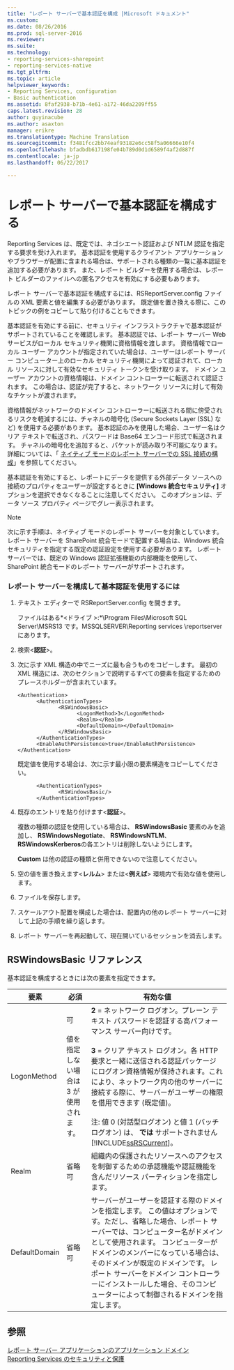 ```yaml
---
title: "レポート サーバーで基本認証を構成 |Microsoft ドキュメント"
ms.custom: 
ms.date: 08/26/2016
ms.prod: sql-server-2016
ms.reviewer: 
ms.suite: 
ms.technology:
- reporting-services-sharepoint
- reporting-services-native
ms.tgt_pltfrm: 
ms.topic: article
helpviewer_keywords:
- Reporting Services, configuration
- Basic authentication
ms.assetid: 8faf2938-b71b-4e61-a172-46da2209ff55
caps.latest.revision: 28
author: guyinacube
ms.author: asaxton
manager: erikre
ms.translationtype: Machine Translation
ms.sourcegitcommit: f3481fcc2bb74eaf93182e6cc58f5a06666e10f4
ms.openlocfilehash: bfadbdb617198fe04b789d0d1d6589f4af2d887f
ms.contentlocale: ja-jp
ms.lasthandoff: 06/22/2017

---
```

# <a name="configure-basic-authentication-on-the-report-server"></a>レポート サーバーで基本認証を構成する
  Reporting Services は、既定では、ネゴシエート認証および NTLM 認証を指定する要求を受け入れます。 基本認証を使用するクライアント アプリケーションやブラウザーが配置に含まれる場合は、サポートされる種類の一覧に基本認証を追加する必要があります。 また、レポート ビルダーを使用する場合は、レポート ビルダーのファイルへの匿名アクセスを有効にする必要もあります。  
  
 レポート サーバーで基本認証を構成するには、RSReportServer.config ファイルの XML 要素と値を編集する必要があります。 既定値を置き換える際に、このトピックの例をコピーして貼り付けることもできます。  
  
 基本認証を有効にする前に、セキュリティ インフラストラクチャで基本認証がサポートされていることを確認します。 基本認証では、レポート サーバー Web サービスがローカル セキュリティ機関に資格情報を渡します。 資格情報でローカル ユーザー アカウントが指定されていた場合は、ユーザーはレポート サーバー コンピューター上のローカル セキュリティ機関によって認証されて、ローカル リソースに対して有効なセキュリティ トークンを受け取ります。 ドメイン ユーザー アカウントの資格情報は、ドメイン コントローラーに転送されて認証されます。 この場合は、認証が完了すると、ネットワーク リソースに対して有効なチケットが渡されます。  
  
 資格情報がネットワークのドメイン コントローラーに転送される間に傍受されるリスクを軽減するには、チャネルの暗号化 (Secure Sockets Layer (SSL) など) を使用する必要があります。 基本認証のみを使用した場合、ユーザー名はクリア テキストで転送され、パスワードは Base64 エンコード形式で転送されます。 チャネルの暗号化を追加すると、パケットが読み取り不可能になります。 詳細については、「 [ネイティブ モードのレポート サーバーでの SSL 接続の構成](../../reporting-services/security/configure-ssl-connections-on-a-native-mode-report-server.md)」を参照してください。  
  
 基本認証を有効にすると、レポートにデータを提供する外部データ ソースへの接続のプロパティをユーザーが設定するときに **[Windows 統合セキュリティ]** オプションを選択できなくなることに注意してください。 このオプションは、データ ソース プロパティ ページでグレー表示されます。  
  
> [!NOTE]  
>  次に示す手順は、ネイティブ モードのレポート サーバーを対象としています。 レポート サーバーを SharePoint 統合モードで配置する場合は、Windows 統合セキュリティを指定する既定の認証設定を使用する必要があります。 レポート サーバーでは、既定の Windows 認証拡張機能の内部機能を使用して、SharePoint 統合モードのレポート サーバーがサポートされます。  
  
### <a name="to-configure-a-report-server-to-use-basic-authentication"></a>レポート サーバーを構成して基本認証を使用するには  
  
1.  テキスト エディターで RSReportServer.config を開きます。  
  
     ファイルはある*\<ドライブ >:*\Program Files\Microsoft SQL Server\MSRS13 です。MSSQLSERVER\Reporting services \reportserver にあります。  
  
2.  検索\<**認証**>。  
  
3.  次に示す XML 構造の中でニーズに最も合うものをコピーします。 最初の XML 構造には、次のセクションで説明するすべての要素を指定するためのプレースホルダーが含まれています。  
  
    ```  
    <Authentication>  
          <AuthenticationTypes>  
                 <RSWindowsBasic>  
                       <LogonMethod>3</LogonMethod>  
                       <Realm></Realm>  
                       <DefaultDomain></DefaultDomain>  
                 </RSWindowsBasic>  
          </AuthenticationTypes>  
          <EnableAuthPersistence>true</EnableAuthPersistence>  
    </Authentication>  
    ```  
  
     既定値を使用する場合は、次に示す最小限の要素構造をコピーしてください。  
  
    ```  
          <AuthenticationTypes>  
                 <RSWindowsBasic/>  
          </AuthenticationTypes>  
    ```  
  
4.  既存のエントリを貼り付けます\<**認証**>。  
  
     複数の種類の認証を使用している場合は、 **RSWindowsBasic** 要素のみを追加し、 **RSWindowsNegotiate**、 **RSWindowsNTLM**、 **RSWindowsKerberos**の各エントリは削除しないようにします。  
  
     **Custom** は他の認証の種類と併用できないので注意してください。  
  
5.  空の値を置き換えます\<**レルム**> または\<**例えば**> 環境内で有効な値を使用します。  
  
6.  ファイルを保存します。  
  
7.  スケールアウト配置を構成した場合は、配置内の他のレポート サーバーに対して上記の手順を繰り返します。  
  
8.  レポート サーバーを再起動して、現在開いているセッションを消去します。  
  
## <a name="rswindowsbasic-reference"></a>RSWindowsBasic リファレンス  
 基本認証を構成するときには次の要素を指定できます。  
  
|要素|必須|有効な値|  
|-------------|--------------|------------------|  
|LogonMethod|可<br /><br /> 値を指定しない場合は 3 が使用されます。|**2** = ネットワーク ログオン。プレーン テキスト パスワードを認証する高パフォーマンス サーバー向けです。<br /><br /> **3** = クリア テキスト ログオン。各 HTTP 要求と一緒に送信される認証パッケージにログオン資格情報が保持されます。これにより、ネットワーク内の他のサーバーに接続する際に、サーバーがユーザーの権限を借用できます (既定値)。<br /><br /> 注: 値 0 (対話型ログオン) と値 1 (バッチ ログオン) は、 **では** サポートされません [!INCLUDE[ssRSCurrent](../../includes/ssrscurrent-md.md)]。|  
|Realm|省略可|組織内の保護されたリソースへのアクセスを制御するための承認機能や認証機能を含んだリソース パーティションを指定します。|  
|DefaultDomain|省略可|サーバーがユーザーを認証する際のドメインを指定します。 この値はオプションです。ただし、省略した場合、レポート サーバーでは、コンピューター名がドメインとして使用されます。 コンピューターがドメインのメンバーになっている場合は、そのドメインが既定のドメインです。 レポート サーバーをドメイン コントローラーにインストールした場合、そのコンピューターによって制御されるドメインを指定します。|  
  
## <a name="see-also"></a>参照  
 [レポート サーバー アプリケーションのアプリケーション ドメイン](../../reporting-services/report-server/application-domains-for-report-server-applications.md)   
 [Reporting Services のセキュリティと保護](../../reporting-services/security/reporting-services-security-and-protection.md)  
  
  

